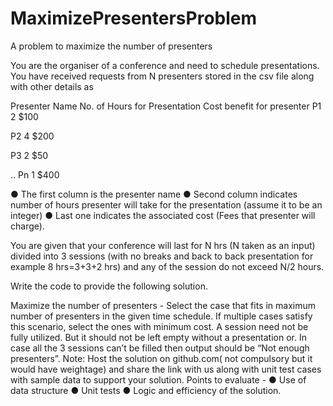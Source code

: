 # MaximizePresentersProblem
A problem to maximize the number of presenters

You are the organiser of a conference and need to schedule presentations. You have received requests from N presenters stored in the csv file along with other details as

Presenter Name
No. of Hours for Presentation
Cost benefit for presenter
P1
2
$100

P2
4
$200

P3
2
$50

..
Pn
1
$400

● The first column is the presenter name
● Second column indicates number of hours presenter will take for the presentation
(assume it to be an integer)
● Last one indicates the associated cost (Fees that presenter will charge).

You are given that your conference will last for N hrs (N taken as an input) divided into 3 sessions (with no breaks and back to back presentation for example 8 hrs=3+3+2 hrs) and any of the session do not exceed N/2 hours.


Write the code to provide the following solution.


Maximize the number of presenters - Select the case that fits in maximum number of presenters in the given time schedule. If multiple cases satisfy this scenario, select the ones with minimum cost.
A session need not be fully utilized. But it should not be left empty without a presentation or. In case all the 3 sessions can’t be filled then output should be ​“Not enough presenters”.
Note: Host the solution on​ ​github.com(​ not compulsory but it would have weightage) and share the link with us along with unit test cases with sample data to support your solution.
Points to evaluate -
● Use of data structure
● Unit tests
● Logic and efficiency of the solution.

